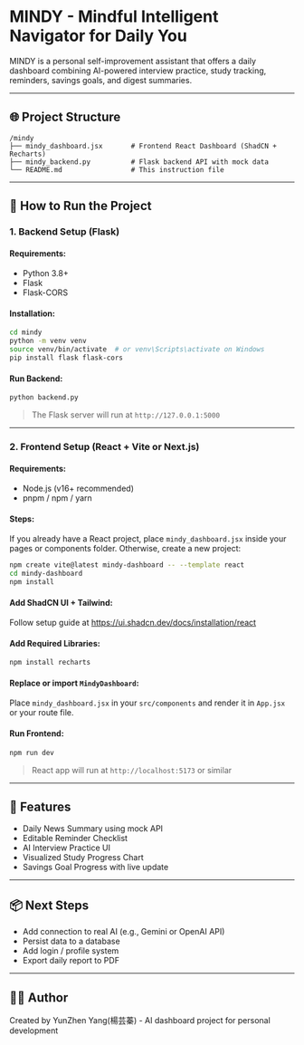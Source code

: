 # MINDY - Mindful Intelligent Navigator for Daily You

MINDY is a personal self-improvement assistant that offers a daily dashboard combining AI-powered interview practice, study tracking, reminders, savings goals, and digest summaries.

---

## 🌐 Project Structure

```
/mindy
├── mindy_dashboard.jsx       # Frontend React Dashboard (ShadCN + Recharts)
├── mindy_backend.py          # Flask backend API with mock data
└── README.md                 # This instruction file
```

---

## 🚀 How to Run the Project

### 1. Backend Setup (Flask)

#### Requirements:
- Python 3.8+
- Flask
- Flask-CORS

#### Installation:
```bash
cd mindy
python -m venv venv
source venv/bin/activate  # or venv\Scripts\activate on Windows
pip install flask flask-cors
```

#### Run Backend:
```bash
python backend.py
```
> The Flask server will run at `http://127.0.0.1:5000`

---

### 2. Frontend Setup (React + Vite or Next.js)

#### Requirements:
- Node.js (v16+ recommended)
- pnpm / npm / yarn

#### Steps:
If you already have a React project, place `mindy_dashboard.jsx` inside your pages or components folder. Otherwise, create a new project:

```bash
npm create vite@latest mindy-dashboard -- --template react
cd mindy-dashboard
npm install
```

#### Add ShadCN UI + Tailwind:
Follow setup guide at https://ui.shadcn.dev/docs/installation/react

#### Add Required Libraries:
```bash
npm install recharts
```

#### Replace or import `MindyDashboard`:
Place `mindy_dashboard.jsx` in your `src/components` and render it in `App.jsx` or your route file.

#### Run Frontend:
```bash
npm run dev
```
> React app will run at `http://localhost:5173` or similar

---

## 🧠 Features
- Daily News Summary using mock API
- Editable Reminder Checklist
- AI Interview Practice UI
- Visualized Study Progress Chart
- Savings Goal Progress with live update

---

## 📦 Next Steps
- Add connection to real AI (e.g., Gemini or OpenAI API)
- Persist data to a database
- Add login / profile system
- Export daily report to PDF

---

## 🧑‍💻 Author
Created by YunZhen Yang(楊芸蓁) - AI dashboard project for personal development



